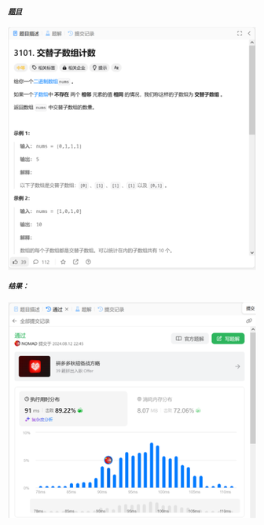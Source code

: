 ##### [题目](https://leetcode.cn/problems/count-alternating-subarrays/description/)
![pic](img.png)
##### 结果：
![pic](result.png)